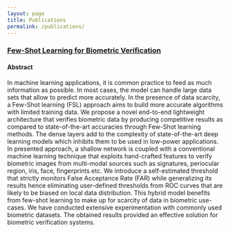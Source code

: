 ```yaml
---
layout: page
title: Publications
permalink: /publications/
---
```


###  [Few-Shot Learning for Biometric Verification](https://arxiv.org/abs/2211.06761)
#### Abstract
In machine learning applications, it is common practice to feed as much information as possible. In most cases, the model can handle large data sets that allow to predict more accurately. In the presence of data scarcity, a Few-Shot learning (FSL) approach aims to build more accurate algorithms with limited training data. We propose a novel end-to-end lightweight architecture that verifies biometric data by producing competitive results as compared to state-of-the-art accuracies through Few-Shot learning methods. The dense layers add to the complexity of state-of-the-art deep learning models which inhibits them to be used in low-power applications. In presented approach, a shallow network is coupled with a conventional machine learning technique that exploits hand-crafted features to verify biometric images from multi-modal sources such as signatures, periocular region, iris, face, fingerprints etc. We introduce a self-estimated threshold that strictly monitors False Acceptance Rate (FAR) while generalizing its results hence eliminating user-defined thresholds from ROC curves that are likely to be biased on local data distribution. This hybrid model benefits from few-shot learning to make up for scarcity of data in biometric use-cases. We have conducted extensive experimentation with commonly used biometric datasets. The obtained results provided an effective solution for biometric verification systems.
